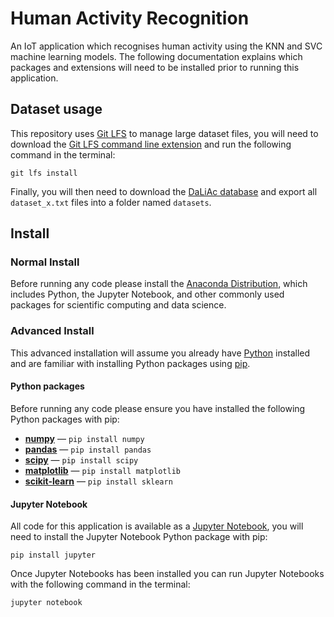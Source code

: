 # Human Activity Recognition

An IoT application which recognises human activity using the KNN and SVC machine learning models. The following documentation explains which packages and extensions will need to be installed prior to running this application.

## Dataset usage

This repository uses [Git LFS](https://git-lfs.github.com) to manage large dataset files, you will need to download the [Git LFS command line extension](https://github.com/git-lfs/git-lfs/releases/download/v2.8.0/git-lfs-windows-v2.8.0.exe) and run the following command in the terminal: 

```
git lfs install
```

Finally, you will then need to download the [DaLiAc database](https://mad-nas.cs.fau.de:8081/Research/ActivityNet/daliac.zip) and export all `dataset_x.txt` files into a folder named `datasets`.

## Install

### **Normal Install**

Before running any code please install the [Anaconda Distribution](https://www.anaconda.com/downloads), which includes Python, the Jupyter Notebook, and other commonly used packages for scientific computing and data science.

### **Advanced Install**

This advanced installation will assume you already have [Python](https://www.python.org/) installed and are familiar with installing Python packages using [pip](https://pypi.org/project/pip/).

#### **Python packages**

Before running any code please ensure you have installed the following Python packages with pip:
* [**numpy**](https://pypi.org/project/numpy/) — `pip install numpy`
* [**pandas**](https://pypi.org/project/pandas/) — `pip install pandas`
* [**scipy**](https://pypi.org/project/scipy/) — `pip install scipy`
* [**matplotlib**](https://pypi.org/project/matplotlib/) — `pip install matplotlib`
* [**scikit-learn**](https://pypi.org/project/scikit-learn/) — `pip install sklearn`

#### **Jupyter Notebook**

All code for this application is available as a [Jupyter Notebook](https://jupyter.org/), you will need to install the Jupyter Notebook Python package with pip:

```
pip install jupyter
```

Once Jupyter Notebooks has been installed you can run Jupyter Notebooks with the following command in the terminal:

```
jupyter notebook
```

